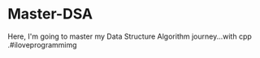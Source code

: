 # Master-DSA
Here, I'm going to master my Data Structure Algorithm journey...with cpp
.#iloveprogrammimg